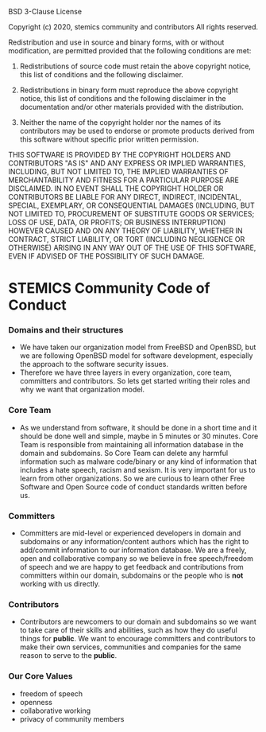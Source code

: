 BSD 3-Clause License

Copyright (c) 2020, stemics community and contributors
All rights reserved.

Redistribution and use in source and binary forms, with or without
modification, are permitted provided that the following conditions are met:

1. Redistributions of source code must retain the above copyright notice, this
   list of conditions and the following disclaimer.

2. Redistributions in binary form must reproduce the above copyright notice,
   this list of conditions and the following disclaimer in the documentation
   and/or other materials provided with the distribution.

3. Neither the name of the copyright holder nor the names of its
   contributors may be used to endorse or promote products derived from
   this software without specific prior written permission.

THIS SOFTWARE IS PROVIDED BY THE COPYRIGHT HOLDERS AND CONTRIBUTORS "AS IS"
AND ANY EXPRESS OR IMPLIED WARRANTIES, INCLUDING, BUT NOT LIMITED TO, THE
IMPLIED WARRANTIES OF MERCHANTABILITY AND FITNESS FOR A PARTICULAR PURPOSE ARE
DISCLAIMED. IN NO EVENT SHALL THE COPYRIGHT HOLDER OR CONTRIBUTORS BE LIABLE
FOR ANY DIRECT, INDIRECT, INCIDENTAL, SPECIAL, EXEMPLARY, OR CONSEQUENTIAL
DAMAGES (INCLUDING, BUT NOT LIMITED TO, PROCUREMENT OF SUBSTITUTE GOODS OR
SERVICES; LOSS OF USE, DATA, OR PROFITS; OR BUSINESS INTERRUPTION) HOWEVER
CAUSED AND ON ANY THEORY OF LIABILITY, WHETHER IN CONTRACT, STRICT LIABILITY,
OR TORT (INCLUDING NEGLIGENCE OR OTHERWISE) ARISING IN ANY WAY OUT OF THE USE
OF THIS SOFTWARE, EVEN IF ADVISED OF THE POSSIBILITY OF SUCH DAMAGE.

# STEMICS Community Code of Conduct

### Domains and their structures

* We have taken our organization model from FreeBSD and OpenBSD, but we are following OpenBSD model for software development, especially the approach to the software security issues.
* Therefore we have three layers in every organization, core team, committers and contributors. So lets get started writing their roles and why we want that organization model.

### Core Team

* As we understand from software, it should be done in a short time and it should be done well and simple, maybe in 5 minutes or 30 minutes. Core Team is responsible from maintaining all information database in the domain and subdomains. So Core Team can delete any harmful information such as malware code/binary or any kind of information that includes a hate speech, racism and sexism. It is very important for us to learn from other organizations. So we are curious to learn other Free Software and Open Source code of conduct standards written before us.

### Committers

* Committers are mid-level or experienced developers in domain and subdomains or any information/content authors which has the right to add/commit information to our information database. We are a freely, open and collaborative company so we believe in free speech/freedom of speech and we are happy to get feedback and contributions from committers within our domain, subdomains or the people who is **not** working with us directly.

### Contributors

* Contributors are newcomers to our domain and subdomains so we want to take care of their skills and abilities, such as how they do useful things for **public**. We want to encourage committers and contributors to make their own services, communities and companies for the same reason to serve to the **public**.

### Our Core Values

* freedom of speech
* openness
* collaborative working
* privacy of community members

